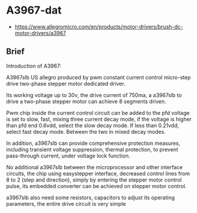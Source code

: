 
# A3967-dat 

- https://www.allegromicro.com/en/products/motor-drivers/brush-dc-motor-drivers/a3967

## Brief 

Introduction of A3967:

A3967slb US allegro produced by pwm constant current control micro-step drive two-phase stepper motor dedicated driver. 

Its working voltage up to 30v, the drive current of 750ma, a a3967slb to drive a two-phase stepper motor can achieve 8 segments driven.

Pwm chip inside the current control circuit can be added to the pfd voltage is set to slow, fast, mixing three current decay mode, if the voltage is higher than pfd end 0.6vdd, select the slow decay mode. If less than 0.21vdd, select fast decay mode. Between the two in mixed decay modes. 

In addition, a3967slb can provide comprehensive protection measures, including transient voltage suppression, thermal protection, to prevent pass-through current, under voltage lock function.

No additional a3967slb between the microprocessor and other interface circuits, the chip using easystepper
interface, decreased control lines from 8 to 2 (step and direction), simply by entering the stepper motor control pulse, its embedded converter can be achieved on stepper motor control.

a3967slb also need some resistors, capacitors to adjust its operating parameters, the entire drive circuit is very simple